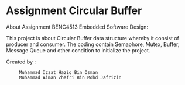 

# Assignment Circular Buffer

About Assignment BENC4513 Embedded Software Design:

This project is about Circular Buffer data structure whereby it consist of
producer and consumer. The coding contain Semaphore, Mutex, Buffer,
Message Queue and other condition to initialize the project.

Created by : 
         
         Muhammad Izzat Haziq Bin Osman
         Muhammad Aiman Zhafri Bin Mohd Jafrizin
